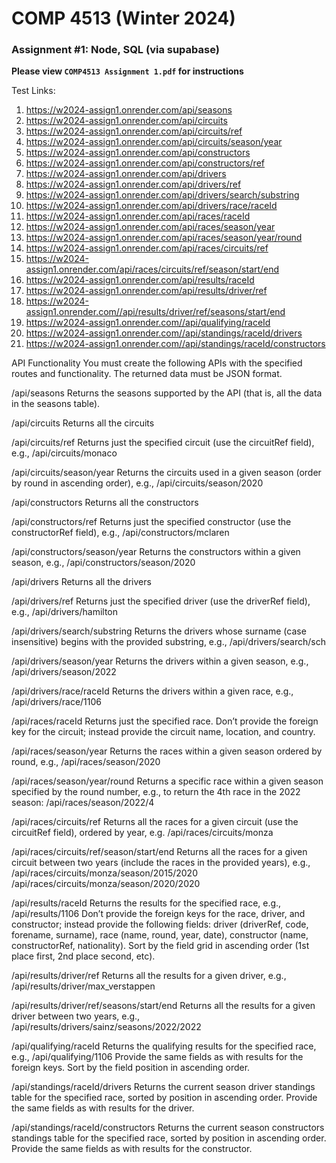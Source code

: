 # COMP 4513 (Winter 2024)

### Assignment #1: Node, SQL (via supabase)

**Please view `COMP4513 Assignment 1.pdf` for instructions**

Test Links:

1. https://w2024-assign1.onrender.com/api/seasons
2. https://w2024-assign1.onrender.com/api/circuits
3. https://w2024-assign1.onrender.com/api/circuits/ref
4. https://w2024-assign1.onrender.com/api/circuits/season/year
5. https://w2024-assign1.onrender.com/api/constructors
6. https://w2024-assign1.onrender.com/api/constructors/ref
7. https://w2024-assign1.onrender.com/api/drivers
8. https://w2024-assign1.onrender.com/api/drivers/ref
9. https://w2024-assign1.onrender.com/api/drivers/search/substring
10. https://w2024-assign1.onrender.com/api/drivers/race/raceId
11. https://w2024-assign1.onrender.com/api/races/raceId
12. https://w2024-assign1.onrender.com/api/races/season/year
13. https://w2024-assign1.onrender.com/api/races/season/year/round
14. https://w2024-assign1.onrender.com/api/races/circuits/ref
15. https://w2024-assign1.onrender.com/api/races/circuits/ref/season/start/end
16. https://w2024-assign1.onrender.com/api/results/raceId
17. https://w2024-assign1.onrender.com/api/results/driver/ref
18. https://w2024-assign1.onrender.com//api/results/driver/ref/seasons/start/end
19. https://w2024-assign1.onrender.com//api/qualifying/raceId
20. https://w2024-assign1.onrender.com//api/standings/raceId/drivers
21. https://w2024-assign1.onrender.com//api/standings/raceId/constructors

API Functionality
You must create the following APIs with the specified routes and functionality. The returned data must be JSON format.

/api/seasons
Returns the seasons supported by the API (that is, all the data in the seasons table).

/api/circuits
Returns all the circuits

/api/circuits/ref
Returns just the specified circuit (use the circuitRef field), e.g., /api/circuits/monaco

/api/circuits/season/year
Returns the circuits used in a given season (order by round in ascending order), e.g., /api/circuits/season/2020

/api/constructors
Returns all the constructors

/api/constructors/ref
Returns just the specified constructor (use the constructorRef field), e.g., /api/constructors/mclaren

/api/constructors/season/year
Returns the constructors within a given season, e.g., /api/constructors/season/2020

/api/drivers
Returns all the drivers

/api/drivers/ref
Returns just the specified driver (use the driverRef field), e.g., /api/drivers/hamilton

/api/drivers/search/substring
Returns the drivers whose surname (case insensitive) begins with the provided substring, e.g., /api/drivers/search/sch

/api/drivers/season/year
Returns the drivers within a given season, e.g., /api/drivers/season/2022

/api/drivers/race/raceId
Returns the drivers within a given race, e.g., /api/drivers/race/1106

/api/races/raceId
Returns just the specified race. Don’t provide the foreign key for the circuit; instead provide the circuit name, location, and country.

/api/races/season/year
Returns the races within a given season ordered by round, e.g., /api/races/season/2020

/api/races/season/year/round
Returns a specific race within a given season specified by the round number, e.g., to return the 4th race in the 2022 season: /api/races/season/2022/4

/api/races/circuits/ref
Returns all the races for a given circuit (use the circuitRef field), ordered by year, e.g. /api/races/circuits/monza

/api/races/circuits/ref/season/start/end
Returns all the races for a given circuit between two years (include the races in the provided years), e.g.,
/api/races/circuits/monza/season/2015/2020
/api/races/circuits/monza/season/2020/2020

/api/results/raceId
Returns the results for the specified race, e.g., /api/results/1106
Don’t provide the foreign keys for the race, driver, and constructor; instead provide the following fields: driver (driverRef, code, forename, surname), race (name, round, year, date), constructor (name, constructorRef, nationality).
Sort by the field grid in ascending order (1st place first, 2nd place second, etc).

/api/results/driver/ref
Returns all the results for a given driver, e.g., /api/results/driver/max_verstappen

/api/results/driver/ref/seasons/start/end
Returns all the results for a given driver between two years, e.g., /api/results/drivers/sainz/seasons/2022/2022

/api/qualifying/raceId
Returns the qualifying results for the specified race, e.g., /api/qualifying/1106
Provide the same fields as with results for the foreign keys.
Sort by the field position in ascending order.

/api/standings/raceId/drivers
Returns the current season driver standings table for the specified race, sorted by position in ascending order. Provide the same fields as with results for the driver.

/api/standings/raceId/constructors
Returns the current season constructors standings table for the specified race, sorted by position in ascending order. Provide the same fields as with results for the constructor.
